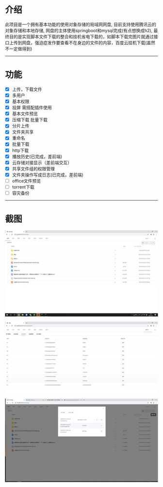 # 介绍
此项目是一个拥有基本功能的使用对象存储的局域网网盘, 目前支持使用腾讯云的对象存储和本地存储, 网盘的主体使用springboot和mysql完成(有点想换成h2),
最终目的是实现脚本文件下载的整合和挂机省电下载的，如脚本下载完图片就通过接口上传到网盘，强迫症发作要查看不在身边的文件的内容，百度云挂机下载(虽然不一定做得到)
***

# 功能
- [x] 上传，下载文件
- [x] 多用户
- [x] 基本权限 
- [x] 投屏 需搭配插件使用 
- [x] 基本文件预览
- [x] 压缩下载 批量下载
- [x] 分片上传
- [x] 文件夹共享
- [x] 重命名
- [x] 批量下载
- [x] http下载
- [x] 播放历史(已完成，差前端)
- [x] 云存储对接显示（差前端交互）
- [x] 共享文件组的权限管理
- [x] 文件夹操作写成日志(已完成，差前端)
- [ ] office文件预览
- [ ] torrent下载
- [ ] 容灾备份
***
# 截图
![image](https://github.com/BakaSugus/HomeStorage/blob/main/Picture/首页.jpg)

![image](https://github.com/BakaSugus/HomeStorage/blob/main/Picture/存储位置.jpg)

![image](https://github.com/BakaSugus/HomeStorage/blob/main/Picture/QQ%E6%88%AA%E5%9B%BE20210305001250.jpg)
